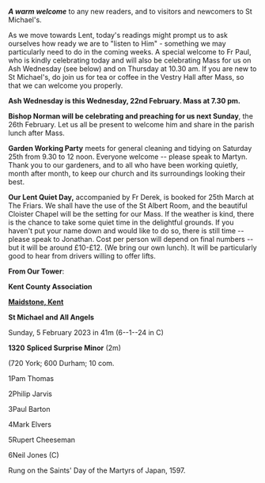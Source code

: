 
***A warm welcome*** to any new readers, and to visitors and newcomers
to St Michael\'s.

As we move towards Lent, today\'s readings might prompt us to ask
ourselves how ready we are to "listen to Him" - something we may
particularly need to do in the coming weeks. A special welcome to Fr
Paul, who is kindly celebrating today and will also be celebrating Mass
for us on Ash Wednesday (see below) and on Thursday at 10.30 am. If you
are new to St Michael\'s, do join us for tea or coffee in the Vestry
Hall after Mass, so that we can welcome you properly.

**Ash Wednesday is this Wednesday, 22nd February. Mass at 7.30 pm.**

**Bishop Norman will be celebrating and preaching for us next Sunday**,
the 26th February. Let us all be present to welcome him and share in
the parish lunch after Mass.

**Garden Working Party** meets for general cleaning and tidying on
Saturday 25th from 9.30 to 12 noon. Everyone welcome -- please speak
to Martyn. Thank you to our gardeners, and to all who have been working
quietly, month after month, to keep our church and its surroundings
looking their best.

**Our Lent Quiet Day,** accompanied by Fr Derek, is booked for 25th
March at The Friars. We shall have the use of the St Albert Room, and
the beautiful Cloister Chapel will be the setting for our Mass. If the
weather is kind, there is the chance to take some quiet time in the
delightful grounds. If you haven\'t put your name down and would like to
do so, there is still time -- please speak to Jonathan. Cost per person
will depend on final numbers -- but it will be around £10-£12. (We bring
our own lunch). It will be particularly good to hear from drivers
willing to offer lifts.

**From Our Tower**:

**Kent County Association**

[**Maidstone,
Kent**](https://dove.cccbr.org.uk/detail.php?tower=12644#_blank)

**St Michael and All Angels**

Sunday, 5 February 2023 in 41m (6--1--24 in C)

**1320** **Spliced Surprise Minor** (2m)

(720 York; 600 Durham; 10 com.

1Pam Thomas

2Philip Jarvis

3Paul Barton

4Mark Elvers

5Rupert Cheeseman

6Neil Jones (C)

Rung on the Saints\' Day of the Martyrs of Japan, 1597.
